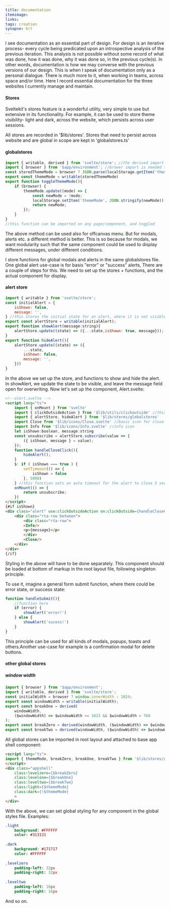 ```yaml
---
title: documentation
itemimage: 
links:
tags: creation
synapse: kṛt
---
```


I see documentation as an essential part of design. For design is an iterative process- every cycle being predicated upon an introspective analysis of the previous iteration. This analysis is not possible without some record of what was done, how it was done, why it was done so, in the previous cycle(s). In other words, documentation is how we may converse with the previous versions of our design. This is when I speak of documentation only as a personal dialogue. There is much more to it, when working in teams, across space and/or time. Here I record essential documentation for the three websites I currently manage and maintain.

#### Stores
Sveltekit's stores feature is a wonderful utility, very simple to use but extensive in its functionality. For example, it can be used to store theme visibility- light and dark, across the website, which persists across user sessions.

All stores are recorded in '$lib/stores'. Stores that need to persist across website and are global in scope are kept in 'globalstores.ts'

#### globalstores

```javascript
import { writable, derived } from 'svelte/store'; //the derived import will help derive breakpoints from a single store of window width.
import { browser } from '$app/environment'; //brower import is needed to calculate window width
const storedThemeMode = browser ? JSON.parse(localStorage.getItem('themeMode') || 'false') : false; //local storage only maintains string, not number or boolean. this converts a boolean to string using json parse
export const themeMode = writable(storedThemeMode)
export function toggleThemeMode(){
	if (browser) {
		themeMode.update((mode) => {
			const newMode = !mode;
			localStorage.setItem('themeMode', JSON.stringify(newMode));
			return newMode;
		});
	}
}
//this function can be imported on any page/component, and toggled
```

The above method can be used also for offcanvas menu. But for modals, alerts etc. a different method is better. This is so because for modals, we want modularity such that the same component could be used to display different messages, under different conditions.

I store functions for global modals and alerts in the same globalstores file. One global alert use-case is for basis "error" or "success" alerts, There are a couple of steps for this. We need to set up the stores + functions, and the actual component for display. 

#### alert store

```javascript
import { writable } from 'svelte/store';
const initialAlert = {
	isShown: false,
	message: '', 
} //this stores the initial state for an alert, where it is not visible, and the message field is blank
export const alertStore = writable(initialAlert);
export function showAlert(message:string){
	alertStore.update((state) => ({...state,isShown: true, message}));
}
export function hideAlert(){
	alertStore.update((state) => ({
		...state,
		isShown: false,
		message: '',
	}))
}
```

In the above we set up the store, and functions to show and hide the alert. In showAlert, we update the state to be visible, and leave the message field open for overwriting. Now let's set up the component, Alert.svelte:

```html
<!--alert.svelte -->
<script lang="ts">
	import { onMount } from 'svelte'
	import { clickOutsideAction } from '$lib/utils/clickoutside' //this utility is documented separately in the global utilities section
	import { alertStore, hideAlert } from '$lib/stores/globalstores'
	import Close from '$lib/icons/Close.svelte' //basic icon for close button
	import Info from '$lib/icons/Info.svelte' //info icon
	let isShown:boolean, message:string
	const unsubscribe = alertStore.subscribe(value => {
		({ isShown, message } = value);
	});
	function handleCloseClick(){
		hideAlert();
	}
	$: if ( isShown === true ) {
		setTimeout(() => {
			isShown = false
		}, 5000)
	} //this function sets an auto timeout for the alert to close 5 seconds after it is displayed.
	onMount(() => {
		return unsubscribe;
	})
</script>
{#if isShown}
<div class="alert" use:clickOutsideAction on:clickOutside={handleCloseClick}>
	<div class="rta-row between">
		<div class="rta-row">
		<Info/>
		<p>{message}</p>
		</div>
		<Close/>
	</div>
</div>
{/if}
```

Styling in the above will have to be done separately. This component should be loaded at bottom of markup in the root layout file, following singleton principle.

To use it, imagine a general form submit function, where there could be error state, or success state:

```javascript
function handleSubmit(){
	//function here
	if (error) {
		showAlert('error!')
	} else {
		showAlert('sucess!')
	}
}
```

This principle can be used for all kinds of modals, popups, toasts and others.Another use-case for example is a confirmation modal for delete buttons.

#### other global stores

##### window width
```javascript
import { browser } from '$app/environment';
import { writable, derived } from 'svelte/store';
const initialWidth = browser ? window.innerWidth : 1024;
export const windowWidth = writable(initialWidth);
export const breakOne = derived(
	windowWidth,
	($windowWidth) => $windowWidth <= 1023 && $windowWidth > 768
);
export const breakZero = derived(windowWidth, ($windowWidth) => $windowWidth > 1023);
export const breakTwo = derived(windowWidth, ($windowWidth) => $windowWidth <= 768);
```

All global stores can be imported in root layout and attached to base app shell component:

```html
<script lang="ts">
import { themeMode, breakZero, breakOne, breakTwo } from '$lib/stores/globalstores'
</script>
<div class="appshell"
	class:levelzero={$breakZero}
	class:levelone={$breakOne}
	class:leveltwo={$breakTwo}
	class:light={$themeMode}
	class:dark={!$themeMode}
	>
</div>
```

With the above, we can set global styling for any component in the global styles file. Examples:

```sass
.light
	background: #FFFFFF
	color: #313131
	
.dark
	background: #171717
	color: #FFFFFF
	
.levelzero
	padding-left: 32px
	padding-right: 32px
	
.leveltwo
	padding-left: 16px
	padding-right: 16px
```

And so on.
